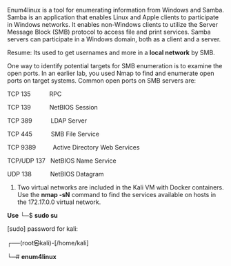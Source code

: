 Enum4linux is a tool for enumerating information from Windows and Samba. Samba is an application that enables Linux and Apple clients to participate in Windows networks. It enables non-Windows clients to utilize the Server Message Block (SMB) protocol to access file and print services. Samba servers can participate in a Windows domain, both as a client and a server.

Resume: Its used to get usernames and more in a **local network** by SMB.

One way to identify potential targets for SMB enumeration is to examine the open ports. In an earlier lab, you used Nmap to find and enumerate open ports on target systems. Common open ports on SMB servers are:

TCP 135           RPC

TCP 139           NetBIOS Session

TCP 389           LDAP Server

TCP 445           SMB File Service

TCP 9389          Active Directory Web Services

TCP/UDP 137   NetBIOS Name Service

UDP 138           NetBIOS Datagram

1. Two virtual networks are included in the Kali VM with Docker containers. Use the **nmap -sN** command to find the services available on hosts in the 172.17.0.0 virtual network.

**Use**
└─$ **sudo su**

[sudo] password for kali:

┌──(root㉿kali)-[/home/kali]

└─# **enum4linux**